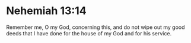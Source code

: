 # Nehemiah 13:14

Remember me, O my God, concerning this, and do not wipe out my good deeds that I have done for the house of my God and for his service.
